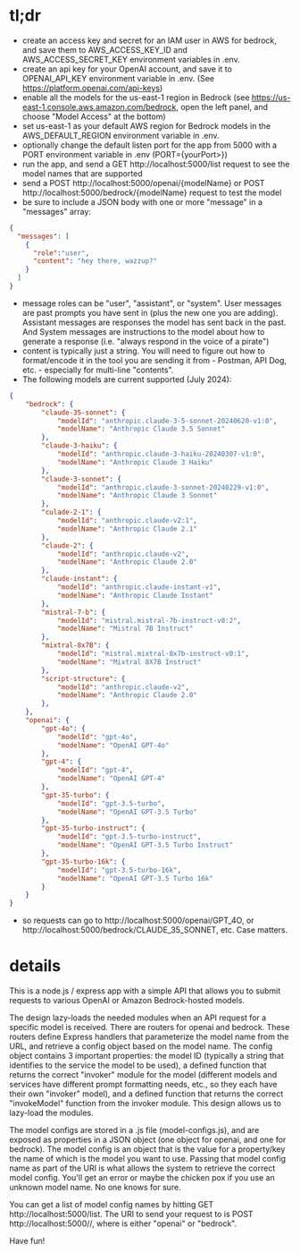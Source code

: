 tl;dr
=========
- create an access key and secret for an IAM user in AWS for bedrock, and save them to AWS_ACCESS_KEY_ID and AWS_ACCESS_SECRET_KEY environment variables in .env.
- create an api key for your OpenAI account, and save it to OPENAI_API_KEY environment variable in .env. (See https://platform.openai.com/api-keys)
- enable all the models for the us-east-1 region in Bedrock (see https://us-east-1.console.aws.amazon.com/bedrock, open the left panel, and choose "Model Access" at the bottom)
- set us-east-1 as your default AWS region for Bedrock models in the AWS_DEFAULT_REGION environment variable in .env.
- optionally change the default listen port for the app from 5000 with a PORT environment variable in .env (PORT={yourPort>})
- run the app, and send a GET http://localhost:5000/list request to see the model names that are supported
- send a POST http://localhost:5000/openai/{modelName} or POST http://localhost:5000/bedrock/{modelName} request to test the model
- be sure to include a JSON body with one or more "message" in a "messages" array:

```json
{
  "messages": [
    {
      "role":"user",
      "content": "hey there, wazzup?"
    }
  ]
}

```
- message roles can be "user", "assistant", or "system". User messages are past prompts you have sent in (plus the new one you are adding).  Assistant messages are responses the model has sent back in the past.  And System messages are instructions to the model about how to generate a response (i.e. "always respond in the voice of a pirate")
- content is typically just a string.  You will need to figure out how to format/encode it in the tool you are sending it from - Postman, API Dog, etc. - especially for multi-line "contents".
- The following models are current supported (July 2024):

```json
{
    "bedrock": {
        "claude-35-sonnet": {
            "modelId": "anthropic.claude-3-5-sonnet-20240620-v1:0",
            "modelName": "Anthropic Claude 3.5 Sonnet"
        },
        "claude-3-haiku": {
            "modelId": "anthropic.claude-3-haiku-20240307-v1:0",
            "modelName": "Anthropic Claude 3 Haiku"
        },
        "claude-3-sonnet": {
            "modelId": "anthropic.claude-3-sonnet-20240229-v1:0",
            "modelName": "Anthropic Claude 3 Sonnet"
        },
        "culade-2-1": {
            "modelId": "anthropic.claude-v2:1",
            "modelName": "Anthropic Claude 2.1"
        },
        "claude-2": {
            "modelId": "anthropic.claude-v2",
            "modelName": "Anthropic Claude 2.0"
        },
        "claude-instant": {
            "modelId": "anthropic.claude-instant-v1",
            "modelName": "Anthropic Claude Instant"
        },
        "mistral-7-b": {
            "modelId": "mistral.mistral-7b-instruct-v0:2",
            "modelName": "Mistral 7B Instruct"
        },
        "mixtral-8x7B": {
            "modelId": "mistral.mixtral-8x7b-instruct-v0:1",
            "modelName": "Mixtral 8X7B Instruct"
        },
        "script-structure": {
            "modelId": "anthropic.claude-v2",
            "modelName": "Anthropic Claude 2.0"
        },
    },
    "openai": {
        "gpt-4o": {
            "modelId": "gpt-4o",
            "modelName": "OpenAI GPT-4o"
        },
        "gpt-4": {
            "modelId": "gpt-4",
            "modelName": "OpenAI GPT-4"
        },
        "gpt-35-turbo": {
            "modelId": "gpt-3.5-turbo",
            "modelName": "OpenAI GPT-3.5 Turbo"
        },
        "gpt-35-turbo-instruct": {
            "modelId": "gpt-3.5-turbo-instruct",
            "modelName": "OpenAI GPT-3.5 Turbo Instruct"
        },
        "gpt-35-turbo-16k": {
            "modelId": "gpt-3.5-turbo-16k",
            "modelName": "OpenAI GPT-3.5 Turbo 16k"
        }
    }
}

```
- so requests can go to http://localhost:5000/openai/GPT_4O, or http://localhost:5000/bedrock/CLAUDE_35_SONNET, etc.  Case matters.

details
=========

This is a node.js / express app with a simple API that allows you to submit requests to various OpenAI or Amazon Bedrock-hosted models.

The design lazy-loads the needed modules when an API request for a specific model is received.  There are routers for openai and bedrock.  These routers define Express handlers that parameterize the model name from the URL, and retrieve a config object based on the model name.  The config object contains 3 important properties: the model ID (typically a string that identifies to the service the model to be used), a defined function that returns the correct "invoker" module for the model (different models and services have different prompt formatting needs, etc., so they each have their own "invoker" model), and a defined function that returns the correct "invokeModel" function from the invoker module.  This design allows us to lazy-load the modules.

The model configs are stored in a .js file (model-configs.js), and are exposed as properties in a JSON object (one object for openai, and one for bedrock). The model config is an object that is the value for a property/key the name of which is the model you want to use.  Passing that model config name as part of the URI is what allows the system to retrieve the correct model config.  You'll get an error or maybe the chicken pox if you use an unknown model name.  No one knows for sure.

You can get a list of model config names by hitting GET http://localhost:5000/list.  The URI to send your request to is POST http://localhost:5000/<serviceName>/<modelConfigName>, where <serviceName> is either "openai" or "bedrock".

Have fun!
